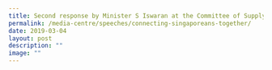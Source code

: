 ```yaml
---
title: Second response by Minister S Iswaran at the Committee of Supply Debate
permalink: /media-centre/speeches/connecting-singaporeans-together/
date: 2019-03-04
layout: post
description: ""
image: ""
---
```

